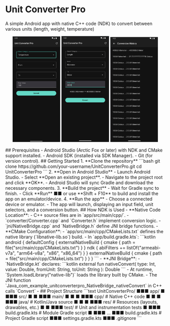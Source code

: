 
# Unit Converter Pro
A simple Android app with native C++ code (NDK) to convert between various units (length, weight, temperature)
<p align="center">
  <img src="./Images/ImageOne.png" alt="Screen 1" width="150" />
  <img src="./Images/ImageTwo.png" alt="Screen 2" width="150" />
  <img src="./Images/ImageThree.png" alt="Screen 3" width="150" />
</p>
## Prerequisites
- Android Studio (Arctic Fox or later) with NDK and CMake support installed.
- Android SDK (installed via SDK Manager).
- Git (for version control).
## Getting Started
1. **Clone the repository**
 ```bash
 git clone https://github.com/your-username/UnitConverterPro.git
 cd UnitConverterPro
```
2. **Open in Android Studio**
 - Launch Android Studio.
 - Select **Open an existing project**.
 - Navigate to the project root and click **OK**.
 - Android Studio will sync Gradle and download the necessary components.
3. **Build the project**
 - Wait for Gradle sync to finish.
 - Click **Run** ■■ or use **Shift + F10** to build and install the app on an emulator/device.
4. **Run the app**
 - Choose a connected device or emulator.
 - The app will launch, displaying an input field, unit selectors, and a conversion button.
## How NDK is Used
- **Native Code Location**:
 - C++ source files are in `app/src/main/cpp/`.
 - `converter/Converter.cpp` and `Converter.h` implement conversion logic.
 - `jni/NativeBridge.cpp` and `NativeBridge.h` define JNI bridge functions.
- **CMake Configuration**:
 - `app/src/main/cpp/CMakeLists.txt` defines the native library (`libnative-lib.so`) build.
 - In `app/build.gradle.kts`:
 ```kotlin
 android {
 defaultConfig {
 externalNativeBuild {
 cmake {
 path = file("src/main/cpp/CMakeLists.txt")
 }
 }
 ndk {
 abiFilters += listOf("armeabi-v7a", "arm64-v8a", "x86", "x86_64")
 }
 }
 externalNativeBuild {
 cmake {
 path = file("src/main/cpp/CMakeLists.txt")
    }
}
 }
 ```
- **JNI Bridge**:
 - `NativeBridge.kt` declares:
 ```kotlin
 external fun nativeConvert(
 type: Int,
 value: Double,
 fromUnit: String,
 toUnit: String
 ): Double
 ```
 - At runtime, `System.loadLibrary("native-lib")` loads the library built by CMake.
 - The JNI function `Java_com_example_unitconverterpro_NativeBridge_nativeConvert` in C++ calls `Convert`
 - ## Project Structure
```text
UnitConverterPro/
■■■ app/
■ ■■■ src/
■ ■ ■■■ main/
■ ■ ■ ■■■ cpp/ # Native C++ code
■ ■ ■ ■■■ java/ # Kotlin/Java source
■ ■ ■ ■■■ res/ # Resources (layouts, drawables, etc.)
■ ■ ■■■ test/ # Unit and instrumentation tests
■ ■■■ build.gradle.kts # Module Gradle script
■ ■■■ ...
■■■ build.gradle.kts # Project Gradle script
■■■ settings.gradle.kts
■■■ .gitignore
```

